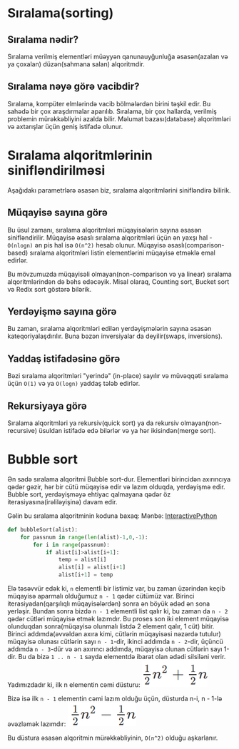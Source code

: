 # Sıralama(sorting)

## Sıralama nədir?
Sıralama verilmiş elementləri müəyyən qanunauyğunluğa əsasən(azalan və ya çoxalan) düzən(sahmana salan) alqoritmdir.

## Sıralama nəyə görə vacibdir?
Sıralama, kompüter elmlərində vacib bölmələrdən birini təşkil edir. Bu sahədə bir çox araşdırmalar aparılıb.
Sıralama, bir çox hallarda, verilmiş problemin mürəkkəbliyini azalda bilir. Məlumat bazası(database) alqoritmləri və axtarışlar üçün geniş istifadə olunur.

# Sıralama alqoritmlərinin sinifləndirilməsi
Aşağıdakı parametrlərə əsasən biz, sıralama alqoritmlərini sinifləndirə bilirik.

## Müqayisə sayına görə
Bu üsul zamanı, sıralama alqoritmləri müqayisələrin sayına əsasən sinifləndirilir. Müqayisə əsaslı sıralama alqoritmləri üçün ən yaxşı hal - `O(nlogn)` ən pis hal isə `O(n^2)` hesab olunur. Müqayisə əsaslı(comparison-based) sıralama alqoritmləri listin elementlərini müqayisə etməklə emal edirlər.

Bu mövzumuzda müqayisəli olmayan(non-comparison və ya linear) sıralama alqoritmlərindən də bəhs edəcəyik. Misal olaraq, Counting sort, Bucket sort və Redix sort göstərə bilərik.

## Yerdəyişmə sayına görə
Bu zaman, sıralama alqoritmləri edilən yerdəyişmələrin sayına əsasən kateqoriyalaşdırılır. Buna bəzən inversiyalar da deyilir(swaps, inversions).

## Yaddaş istifadəsinə görə
Bəzi sıralama alqoritmləri "yerində" (in-place) sayılır və müvəqqəti sıralama üçün `O(1)` və ya `O(logn)` yaddaş tələb edirlər.

## Rekursiyaya görə
Sıralama alqoritmləri ya rekursiv(quick sort) ya da rekursiv olmayan(non-recursive) üsuldan istifadə edə bilərlər və ya hər ikisindən(merge sort).

# Bubble sort
Ən sadə sıralama alqoritmi Bubble sort-dur. Elementləri birincidən axırıncıya qədər gəzir, hər bir cütü müqayisə edir və lazım olduqda, yerdəyişmə edir. Bubble sort, yerdəyişməyə ehtiyac qalmayana qədər öz iterasiyasına(irəliləyişinə) davam edir.

Gəlin bu sıralama alqoritminin koduna baxaq:
Mənbə: [InteractivePython](http://interactivepython.org/runestone/static/pythonds/SortSearch/TheBubbleSort.html)

```python
def bubbleSort(alist):
    for passnum in range(len(alist)-1,0,-1):
        for i in range(passnum):
            if alist[i]>alist[i+1]:
                temp = alist[i]
                alist[i] = alist[i+1]
                alist[i+1] = temp
```

Elə təsəvvür edək ki, `n` elementli bir listimiz var, bu zaman üzərindən keçib müqayisə aparmalı olduğumuz `n - 1` qədər cütümüz var. Birinci iterasiyadan(qarşılıqlı müqayisələrdən) sonra ən böyük ədəd ən sona yerləşir. Bundan sonra bizdə `n - 1` elementli list qalır ki, bu zaman da `n - 2` qədər cütləri müqayisə etmək lazımdır. Bu proses son iki element müqayisə olunduqdan sonra(müqayisə olunmalı listdə 2 element qalır, 1 cüt) bitir. Birinci addımda(əvvəldən axıra kimi, cütlərin müqayisəsi nəzərdə tutulur) müqayisə olunası cütlərin sayı `n - 1`-dir, ikinci addımda `n - 2`-dir, üçüncü addımda `n - 3`-dür və ən axırıncı addımda, müqayisə olunan cütlərin sayı 1-dir. Bu da bizə `1 .. n - 1` sayda elementdə ibarət olan ədədi silsiləni verir.
Yadımızdadır ki, ilk n elementin cəmi düsturu:
![](../Source_Code/resources/fesil12/fesil12_sum_of_n_numbers.png)

Bizə isə ilk `n - 1` elementin cəmi lazım olduğu üçün, düsturda n-i, n - 1-lə əvəzləmək lazımdır:
![](../Source_Code/resources/fesil12/fesil12_sum_of_n_1.png)

Bu düstura əsasən alqoritmin mürəkkəbliyinin, `O(n^2)` olduğu aşkarlanır.
